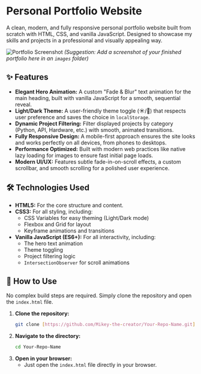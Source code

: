 # Personal Portfolio Website

A clean, modern, and fully responsive personal portfolio website built from scratch with HTML, CSS, and vanilla JavaScript. Designed to showcase my skills and projects in a professional and visually appealing way.


![Portfolio Screenshot](images/Screenshot.png)
*(Suggestion: Add a screenshot of your finished portfolio here in an `images` folder)*

## ✨ Features

- **Elegant Hero Animation:** A custom "Fade & Blur" text animation for the main heading, built with vanilla JavaScript for a smooth, sequential reveal.
- **Light/Dark Theme:** A user-friendly theme toggle (☀️/🌙) that respects user preference and saves the choice in `localStorage`.
- **Dynamic Project Filtering:** Filter displayed projects by category (Python, API, Hardware, etc.) with smooth, animated transitions.
- **Fully Responsive Design:** A mobile-first approach ensures the site looks and works perfectly on all devices, from phones to desktops.
- **Performance Optimized:** Built with modern web practices like native lazy loading for images to ensure fast initial page loads.
- **Modern UI/UX:** Features subtle fade-in-on-scroll effects, a custom scrollbar, and smooth scrolling for a polished user experience.

## 🛠️ Technologies Used

- **HTML5:** For the core structure and content.
- **CSS3:** For all styling, including:
  - CSS Variables for easy theming (Light/Dark mode)
  - Flexbox and Grid for layout
  - Keyframe animations and transitions
- **Vanilla JavaScript (ES6+):** For all interactivity, including:
  - The hero text animation
  - Theme toggling
  - Project filtering logic
  - `IntersectionObserver` for scroll animations

## 🚀 How to Use

No complex build steps are required. Simply clone the repository and open the `index.html` file.

1.  **Clone the repository:**
    ```sh
    git clone [https://github.com/Mikey-the-creator/Your-Repo-Name.git](https://github.com/Mikey-the-creator/Your-Repo-Name.git)
    ```
2.  **Navigate to the directory:**
    ```sh
    cd Your-Repo-Name
    ```
3.  **Open in your browser:**
    - Just open the `index.html` file directly in your browser.
